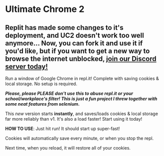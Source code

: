 # Ultimate Chrome 2

## Replit has made some changes to it's deployment, and UC2 doesn't work too well anymore... Now, you can fork it and use it if you'd like, but if you want to get a new way to browse the internet unblocked, [join our Discord server today!](https://discord.gg/q562hPrzAp)

Run a window of Google Chrome in repl.it! Complete with saving cookies & local storage. No setup is required.

***Please, please PLEASE don't use this to abuse repl.it or your school/workplace's filter! This is just a fun project I threw together with some neat features from selenium.***

This *new* version starts **instantly**, and saves/loads cookies & local storage far more reliably than v1. It's also a load faster! Start using it today! 

**HOW TO USE**: Just hit run! It should start up super-fast!

Cookies will automatically save every minute, or when you stop the repl.

Next time, when you reload, it will restore all of your cookies.
